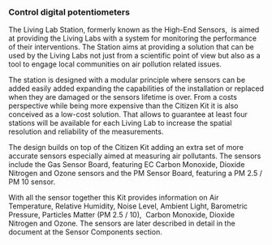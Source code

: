 ### Control digital potentiometers

The Living Lab Station, formerly known as the High-End Sensors,  is aimed at providing the Living Labs with a system for monitoring the performance of their interventions. The Station aims at providing a solution that can be used by the Living Labs not just from a scientific point of view but also as a tool to engage local communities on air pollution related issues.

The station is designed with a modular principle where sensors can be added easily added expanding the capabilities of the installation or replaced when they are damaged or the sensors lifetime is over. From a costs perspective while being more expensive than the Citizen Kit it is also conceived as a low-cost solution. That allows to guarantee at least four stations will be available for each Living Lab to increase the spatial resolution and reliability of the measurements.

The design builds on top of the Citizen Kit adding an extra set of more accurate sensors especially aimed at measuring air pollutants. The sensors include the Gas Sensor Board, featuring EC Carbon Monoxide, Dioxide Nitrogen and Ozone sensors and the PM Sensor Board, featuring a PM 2.5 / PM 10 sensor.

With all the sensor together this Kit provides information on Air Temperature, Relative Humidity, Noise Level, Ambient Light, Barometric Pressure, Particles Matter (PM 2.5 / 10),  Carbon Monoxide, Dioxide Nitrogen and Ozone. The sensors are later described in detail in the document at the Sensor Components section.